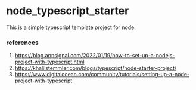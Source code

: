 # node_typescript_starter

This is a simple typescript template project for node.

### references

1. https://blog.appsignal.com/2022/01/19/how-to-set-up-a-nodejs-project-with-typescript.html
2. https://khalilstemmler.com/blogs/typescript/node-starter-project/
3. https://www.digitalocean.com/community/tutorials/setting-up-a-node-project-with-typescript